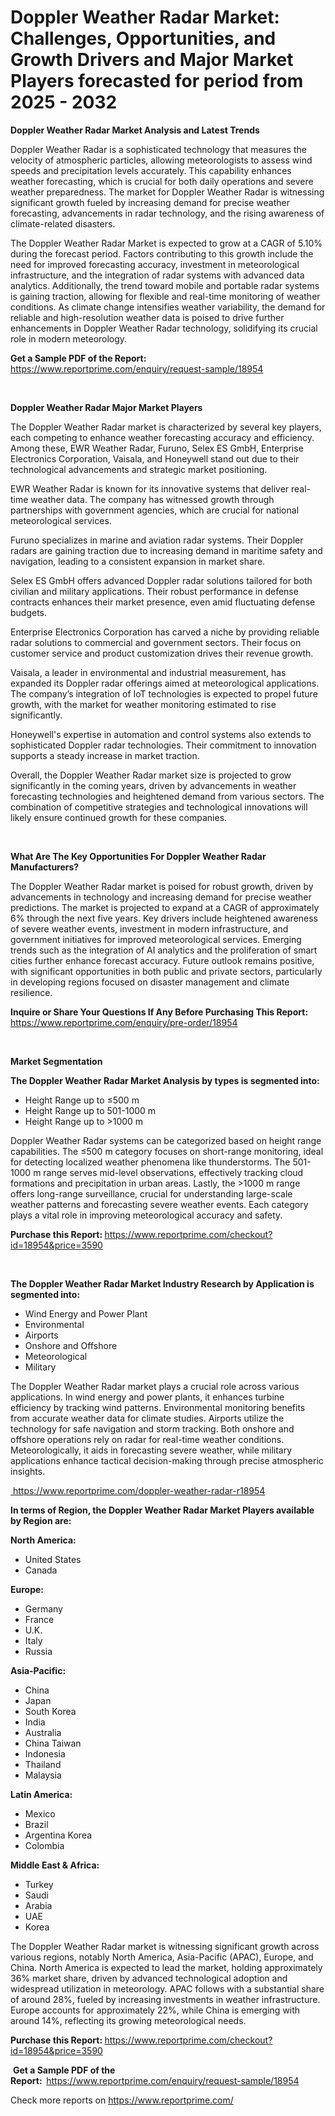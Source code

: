 <p><h1>Doppler Weather Radar Market: Challenges, Opportunities, and Growth Drivers and Major Market Players forecasted for period from 2025 - 2032</h1></p><p><strong>Doppler Weather Radar Market Analysis and Latest Trends</strong></p>
<p><p>Doppler Weather Radar is a sophisticated technology that measures the velocity of atmospheric particles, allowing meteorologists to assess wind speeds and precipitation levels accurately. This capability enhances weather forecasting, which is crucial for both daily operations and severe weather preparedness. The market for Doppler Weather Radar is witnessing significant growth fueled by increasing demand for precise weather forecasting, advancements in radar technology, and the rising awareness of climate-related disasters.</p><p>The Doppler Weather Radar Market is expected to grow at a CAGR of 5.10% during the forecast period. Factors contributing to this growth include the need for improved forecasting accuracy, investment in meteorological infrastructure, and the integration of radar systems with advanced data analytics. Additionally, the trend toward mobile and portable radar systems is gaining traction, allowing for flexible and real-time monitoring of weather conditions. As climate change intensifies weather variability, the demand for reliable and high-resolution weather data is poised to drive further enhancements in Doppler Weather Radar technology, solidifying its crucial role in modern meteorology.</p></p>
<p><strong>Get a Sample PDF of the Report:&nbsp;</strong> <a href="https://www.reportprime.com/enquiry/request-sample/18954?utm_campaign=3501&utm_medium=2&utm_source=Github&utm_content=ia&utm_term=19032025&utm_id=doppler-weather-radar">https://www.reportprime.com/enquiry/request-sample/18954</a></p>
<p>&nbsp;</p>
<p><strong>Doppler Weather Radar Major Market Players</strong></p>
<p><p>The Doppler Weather Radar market is characterized by several key players, each competing to enhance weather forecasting accuracy and efficiency. Among these, EWR Weather Radar, Furuno, Selex ES GmbH, Enterprise Electronics Corporation, Vaisala, and Honeywell stand out due to their technological advancements and strategic market positioning.</p><p>EWR Weather Radar is known for its innovative systems that deliver real-time weather data. The company has witnessed growth through partnerships with government agencies, which are crucial for national meteorological services.</p><p>Furuno specializes in marine and aviation radar systems. Their Doppler radars are gaining traction due to increasing demand in maritime safety and navigation, leading to a consistent expansion in market share.</p><p>Selex ES GmbH offers advanced Doppler radar solutions tailored for both civilian and military applications. Their robust performance in defense contracts enhances their market presence, even amid fluctuating defense budgets.</p><p>Enterprise Electronics Corporation has carved a niche by providing reliable radar solutions to commercial and government sectors. Their focus on customer service and product customization drives their revenue growth.</p><p>Vaisala, a leader in environmental and industrial measurement, has expanded its Doppler radar offerings aimed at meteorological applications. The company’s integration of IoT technologies is expected to propel future growth, with the market for weather monitoring estimated to rise significantly.</p><p>Honeywell's expertise in automation and control systems also extends to sophisticated Doppler radar technologies. Their commitment to innovation supports a steady increase in market traction.</p><p>Overall, the Doppler Weather Radar market size is projected to grow significantly in the coming years, driven by advancements in weather forecasting technologies and heightened demand from various sectors. The combination of competitive strategies and technological innovations will likely ensure continued growth for these companies.</p></p>
<p>&nbsp;</p>
<p><strong>What Are The Key Opportunities For Doppler Weather Radar Manufacturers?</strong></p>
<p><p>The Doppler Weather Radar market is poised for robust growth, driven by advancements in technology and increasing demand for precise weather predictions. The market is projected to expand at a CAGR of approximately 6% through the next five years. Key drivers include heightened awareness of severe weather events, investment in modern infrastructure, and government initiatives for improved meteorological services. Emerging trends such as the integration of AI analytics and the proliferation of smart cities further enhance forecast accuracy. Future outlook remains positive, with significant opportunities in both public and private sectors, particularly in developing regions focused on disaster management and climate resilience.</p></p>
<p><strong>Inquire or Share Your Questions If Any Before Purchasing This Report:</strong> <a href="https://www.reportprime.com/enquiry/pre-order/18954?utm_campaign=3501&utm_medium=2&utm_source=Github&utm_content=ia&utm_term=19032025&utm_id=doppler-weather-radar">https://www.reportprime.com/enquiry/pre-order/18954</a></p>
<p>&nbsp;</p>
<p><strong>Market Segmentation</strong></p>
<p><strong>The Doppler Weather Radar Market Analysis by types is segmented into:</strong></p>
<p><ul><li>Height Range up to ≤500 m</li><li>Height Range up to 501-1000 m</li><li>Height Range up to >1000 m</li></ul></p>
<p><p>Doppler Weather Radar systems can be categorized based on height range capabilities. The ≤500 m category focuses on short-range monitoring, ideal for detecting localized weather phenomena like thunderstorms. The 501-1000 m range serves mid-level observations, effectively tracking cloud formations and precipitation in urban areas. Lastly, the >1000 m range offers long-range surveillance, crucial for understanding large-scale weather patterns and forecasting severe weather events. Each category plays a vital role in improving meteorological accuracy and safety.</p></p>
<p><strong>Purchase this Report:&nbsp;</strong><a href="https://www.reportprime.com/checkout?id=18954&price=3590&utm_campaign=3501&utm_medium=2&utm_source=Github&utm_content=ia&utm_term=19032025&utm_id=doppler-weather-radar">https://www.reportprime.com/checkout?id=18954&price=3590</a></p>
<p>&nbsp;</p>
<p><strong>The Doppler Weather Radar Market Industry Research by Application is segmented into:</strong></p>
<p><ul><li>Wind Energy and Power Plant</li><li>Environmental</li><li>Airports</li><li>Onshore and Offshore</li><li>Meteorological</li><li>Military</li></ul></p>
<p><p>The Doppler Weather Radar market plays a crucial role across various applications. In wind energy and power plants, it enhances turbine efficiency by tracking wind patterns. Environmental monitoring benefits from accurate weather data for climate studies. Airports utilize the technology for safe navigation and storm tracking. Both onshore and offshore operations rely on radar for real-time weather conditions. Meteorologically, it aids in forecasting severe weather, while military applications enhance tactical decision-making through precise atmospheric insights.</p></p>
<p><a href="https://www.reportprime.com/doppler-weather-radar-r18954?utm_campaign=3501&utm_medium=2&utm_source=Github&utm_content=ia&utm_term=19032025&utm_id=doppler-weather-radar">&nbsp;https://www.reportprime.com/doppler-weather-radar-r18954</a></p>
<p><strong>In terms of Region, the Doppler Weather Radar Market Players available by Region are:</strong></p>
<p>
    <p> <strong> North America: </strong>
        <ul>
            <li>United States</li>
            <li>Canada</li>
        </ul>
        </p> 
    <p> <strong> Europe: </strong>
        <ul>
            <li>Germany</li>
            <li>France</li>
            <li>U.K.</li>
            <li>Italy</li>
            <li>Russia</li>
        </ul>
        </p> 
    <p> <strong> Asia-Pacific: </strong>
        <ul>
            <li>China</li>
            <li>Japan</li>
            <li>South Korea</li>
            <li>India</li>
            <li>Australia</li>
            <li>China Taiwan</li>
            <li>Indonesia</li>
            <li>Thailand</li>
            <li>Malaysia</li>
        </ul>
        </p> 
    <p> <strong> Latin America: </strong>
        <ul>
            <li>Mexico</li>
            <li>Brazil</li>
            <li>Argentina Korea</li>
            <li>Colombia</li>
        </ul>
        </p> 
    <p> <strong> Middle East & Africa: </strong>
        <ul>
            <li>Turkey</li>
            <li>Saudi</li>
            <li>Arabia</li>
            <li>UAE</li>
            <li>Korea</li>
        </ul>
    </p>
    </p>
<p><p>The Doppler Weather Radar market is witnessing significant growth across various regions, notably North America, Asia-Pacific (APAC), Europe, and China. North America is expected to lead the market, holding approximately 36% market share, driven by advanced technological adoption and widespread utilization in meteorology. APAC follows with a substantial share of around 28%, fueled by increasing investments in weather infrastructure. Europe accounts for approximately 22%, while China is emerging with around 14%, reflecting its growing meteorological needs.</p></p>
<p><strong>Purchase this Report: </strong><a href="https://www.reportprime.com/checkout?id=18954&price=3590&utm_campaign=3501&utm_medium=2&utm_source=Github&utm_content=ia&utm_term=19032025&utm_id=doppler-weather-radar">https://www.reportprime.com/checkout?id=18954&price=3590</a></p>
<p>&nbsp;<strong>Get a Sample PDF of the Report:&nbsp;&nbsp;</strong><a href="https://www.reportprime.com/enquiry/request-sample/18954?utm_campaign=3501&utm_medium=2&utm_source=Github&utm_content=ia&utm_term=19032025&utm_id=doppler-weather-radar">https://www.reportprime.com/enquiry/request-sample/18954</a></p>
<p><strong></strong></p>
<p>Check more reports on <a href="https://www.reportprime.com/?utm_campaign=3501&utm_medium=2&utm_source=Github&utm_content=ia&utm_term=19032025&utm_id=doppler-weather-radar">https://www.reportprime.com/</a></p>